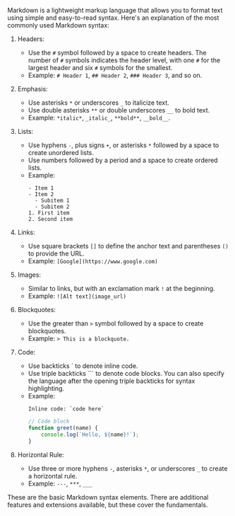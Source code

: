 Markdown is a lightweight markup language that allows you to format text using simple and easy-to-read syntax. Here's an explanation of the most commonly used Markdown syntax:

1. Headers:
   - Use the `#` symbol followed by a space to create headers. The number of `#` symbols indicates the header level, with one `#` for the largest header and six `#` symbols for the smallest.
   - Example: `# Header 1`, `## Header 2`, `### Header 3`, and so on.

2. Emphasis:
   - Use asterisks `*` or underscores `_` to italicize text.
   - Use double asterisks `**` or double underscores `__` to bold text.
   - Example: `*italic*`, `_italic_`, `**bold**`, `__bold__`.

3. Lists:
   - Use hyphens `-`, plus signs `+`, or asterisks `*` followed by a space to create unordered lists.
   - Use numbers followed by a period and a space to create ordered lists.
   - Example:
     ```
     - Item 1
     - Item 2
       - Subitem 1
       - Subitem 2
     1. First item
     2. Second item
     ```

4. Links:
   - Use square brackets `[]` to define the anchor text and parentheses `()` to provide the URL.
   - Example: `[Google](https://www.google.com)`

5. Images:
   - Similar to links, but with an exclamation mark `!` at the beginning.
   - Example: `![Alt text](image_url)`

6. Blockquotes:
   - Use the greater than `>` symbol followed by a space to create blockquotes.
   - Example: `> This is a blockquote.`

7. Code:
   - Use backticks \` to denote inline code.
   - Use triple backticks \`\`\` to denote code blocks. You can also specify the language after the opening triple backticks for syntax highlighting.
   - Example:
     ```
     Inline code: `code here`
     ```
     ```javascript
     // Code block
     function greet(name) {
         console.log(`Hello, ${name}!`);
     }
     ```

8. Horizontal Rule:
   - Use three or more hyphens `-`, asterisks `*`, or underscores `_` to create a horizontal rule.
   - Example: `---`, `***`, `___`

These are the basic Markdown syntax elements. There are additional features and extensions available, but these cover the fundamentals.
